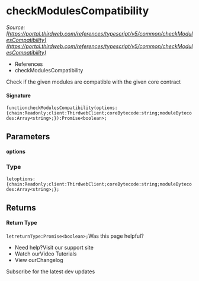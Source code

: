# checkModulesCompatibility

*Source: [https://portal.thirdweb.com/references/typescript/v5/common/checkModulesCompatibility](https://portal.thirdweb.com/references/typescript/v5/common/checkModulesCompatibility)*

* References
* checkModulesCompatibility

Check if the given modules are compatible with the given core contract

#### Signature

`functioncheckModulesCompatibility(options:{chain:Readonly;client:ThirdwebClient;coreBytecode:string;moduleBytecodes:Array<string>;}):Promise<boolean>;`
## Parameters

#### options

### Type

`letoptions:{chain:Readonly;client:ThirdwebClient;coreBytecode:string;moduleBytecodes:Array<string>;};`
## Returns

#### Return Type

`letreturnType:Promise<boolean>;`Was this page helpful?

* Need help?Visit our support site
* Watch ourVideo Tutorials
* View ourChangelog

Subscribe for the latest dev updates

